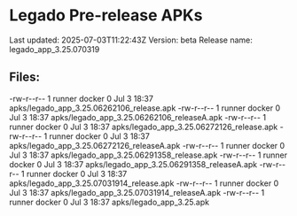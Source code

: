 # Legado Pre-release APKs
Last updated: 2025-07-03T11:22:43Z
Version: beta
Release name: legado_app_3.25.070319
## Files:
-rw-r--r-- 1 runner docker 0 Jul  3 18:37 apks/legado_app_3.25.06262106_release.apk
-rw-r--r-- 1 runner docker 0 Jul  3 18:37 apks/legado_app_3.25.06262106_releaseA.apk
-rw-r--r-- 1 runner docker 0 Jul  3 18:37 apks/legado_app_3.25.06272126_release.apk
-rw-r--r-- 1 runner docker 0 Jul  3 18:37 apks/legado_app_3.25.06272126_releaseA.apk
-rw-r--r-- 1 runner docker 0 Jul  3 18:37 apks/legado_app_3.25.06291358_release.apk
-rw-r--r-- 1 runner docker 0 Jul  3 18:37 apks/legado_app_3.25.06291358_releaseA.apk
-rw-r--r-- 1 runner docker 0 Jul  3 18:37 apks/legado_app_3.25.07031914_release.apk
-rw-r--r-- 1 runner docker 0 Jul  3 18:37 apks/legado_app_3.25.07031914_releaseA.apk
-rw-r--r-- 1 runner docker 0 Jul  3 18:37 apks/legado_app_3.25.apk
